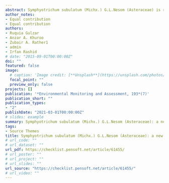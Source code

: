 ```yaml
---
abstract: Symphyotrichum subulatum (Michx.) G.L.Nesom (Asteraceae) is reported as a new alien plant record for Kashmir Himalaya. The taxonomic identification of species is confirmed on the basis of shape of involucre, floral and seed characters. Detailed description, distribution map, and comments on distribution and ecology are also provided along with photographic illustration to facilitate easy identification of this species. 
author_notes:
- Equal contribution
- Equal contribution
authors:
- Ruquia Gulzar
- Anzar A. Khuroo
- Zubair A. Rather1
- admin
- Irfan Rashid
# date: "2015-09-01T00:00:00Z"
doi: ""
featured: false
image:
  # caption: 'Image credit: [**Unsplash**](https://unsplash.com/photos/jdD8gXaTZsc)'
  focal_point: ""
  preview_only: false
projects: []
publication: '*Environmental Monitoring and Assessment, 193*(7)'
publication_short: ""
publication_types:
- "2"
publishDate: "2021-03-01T00:00:00Z"
# slides: example
summary: Symphyotrichum subulatum (Michx.) G.L.Nesom (Asteraceae): a new distribution record of an alien plant species in Kashmir Himalaya, India.
tags:
- Source Themes
title: Symphyotrichum subulatum (Michx.) G.L.Nesom (Asteraceae): a new distribution record of an alien plant species in Kashmir Himalaya, India
# url_code: ""
# url_dataset: ""
url_pdf: https://checklist.pensoft.net/article/61455/
# url_poster: ""
# url_project: ""
# url_slides: ""
url_source: "https://checklist.pensoft.net/article/61455/"
# url_video: ""
---
```



